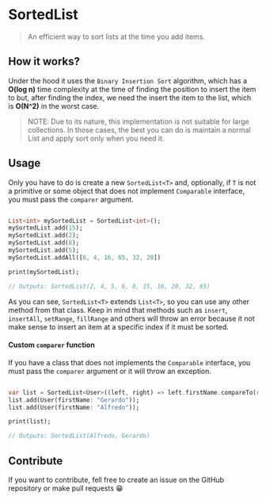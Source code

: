 # SortedList
> An efficient way to sort lists at the time you add items.


## How it works?
Under the hood it uses the `Binary Insertion Sort` algorithm, which has a **O(log n)** time complexity at the time of finding the position to insert the item to but, after finding the index, we need the insert the item to the list, which is **O(N^2)** in the worst case.
> NOTE: Due to its nature, this implementation is not suitable for large collections. In those cases, the best you can do is maintain a normal List and apply sort only when you need it.

## Usage  
 Only you have to do is create a new `SortedList<T>` and, optionally, if `T` is not a primitive or some object that does not implement `Comparable` interface, you must pass the `comparer` argument.

```dart

List<int> mySortedList = SortedList<int>();
mySortedList.add(15);
mySortedList.add(2);
mySortedList.add(8);
mySortedList.add(5);
mySortedList.addAll([6, 4, 16, 65, 32, 20])

print(mySortedList);

// Outputs: SortedList(2, 4, 5, 6, 8, 15, 16, 20, 32, 65)

```

As you can see, `SortedList<T>` extends `List<T>`, so you can use any other method from that class. Keep in mind that methods such as `insert`, `insertAll`, `setRange`, `fillRange` and others will throw an error because it not make sense to insert an item at a specific index if it must be sorted. 

#### Custom `comparer` function
If you have a class that does not implements the `Comparable` interface, you must pass the `comparer` argument or it will throw an exception.

  ```dart

var list = SortedList<User>((left, right) => left.firstName.compareTo(right.firstName));
list.add(User(firstName: "Gerardo"));
list.add(User(firstName: "Alfredo"));

print(list);

// Outputs: SortedList(Alfredo, Gerardo)

```

## Contribute
If you want to contribute, fell free to create an issue on the GitHub repository or make pull requests 😁